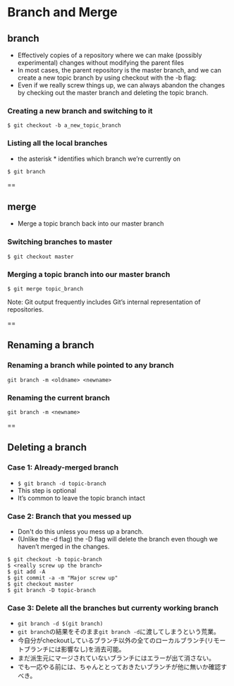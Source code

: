 # Branch and Merge

## branch
- Effectively copies of a repository where we can make (possibly experimental) changes without modifying the parent files
- In most cases, the parent repository is the master branch, and we can create a new topic branch by using checkout with the -b flag:
- Even if we really screw things up, we can always abandon the changes by checking out the master branch and deleting the topic branch. 

### Creating a new branch and switching to it
```shell
$ git checkout -b a_new_topic_branch
```

### Listing all the local branches
- the asterisk * identifies which branch we’re currently on
```shell
$ git branch
``` 
==

## merge
- Merge a topic branch back into our master branch

### Switching branches to master
```shell
$ git checkout master
```

### Merging a topic branch into our master branch
```shell
$ git merge topic_branch
```

Note: Git output frequently includes Git’s internal representation of repositories.

==

## Renaming a branch

### Renaming a branch while pointed to any branch
`git branch -m <oldname> <newname>`

### Renaming the current branch
`git branch -m <newname>`

==

## Deleting a branch

### Case 1: Already-merged branch
- `$ git branch -d topic-branch` 
- This step is optional
- It’s common to leave the topic branch intact

### Case 2: Branch that you messed up
- Don't do this unless you mess up a branch.
- (Unlike the -d flag) the -D flag will delete the branch even though we haven’t merged in the changes.

```shell
$ git checkout -b topic-branch
$ <really screw up the branch>
$ git add -A
$ git commit -a -m "Major screw up"
$ git checkout master
$ git branch -D topic-branch 
```

### Case 3: Delete all the branches but currenty working branch
- `git branch -d $(git branch)`
- `git branch`の結果をそのまま`git branch -d`に渡してしまうという荒業。
- 今自分がcheckoutしているブランチ以外の全てのローカルブランチ(リモートブランチには影響なし)を消去可能。
- まだ派生元にマージされていないブランチにはエラーが出て消さない。
- でも一応やる前には、ちゃんととっておきたいブランチが他に無いか確認すべき。
